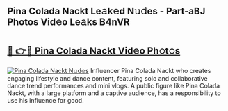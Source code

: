 ## Pina Colada Nackt Le𝚊k𝚎d N𝚞𝚍es - Part-aBJ Photos Vid𝚎o Le𝚊ks B4nVR

# <h2><a href="http://fb9zk9.evod.top/?m=Pina+Colada+Nackt">🔗 👉🔴 Pina Colada Nackt Vid𝚎o Ph𝚘t𝚘s</a></h2>

[![Pina Colada Nackt N𝚞d𝚎s](https://i.imgur.com/8V9OHl7.gif)](http://fb9zk9.evod.top/?m=Pina+Colada+Nackt)
Influencer Pina Colada Nackt who creates engaging lifestyle and dance content, featuring solo and collaborative dance trend performances and mini vlogs. A public figure like Pina Colada Nackt, with a large platform and a captive audience, has a responsibility to use his influence for good. 
